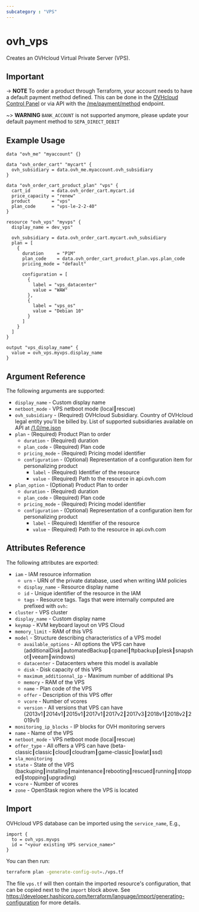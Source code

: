 ```yaml
---
subcategory : "VPS"
---
```


# ovh_vps

Creates an OVHcloud Virtual Private Server (VPS).

## Important

-> __NOTE__ To order a product through Terraform, your account needs to have a default payment method defined. This can be done in the [OVHcloud Control Panel](https://www.ovh.com/manager/#/dedicated/billing/payment/method) or via API with the [/me/payment/method](https://api.ovh.com/console/#/me/payment/method~GET) endpoint.

~> __WARNING__ `BANK_ACCOUNT` is not supported anymore, please update your default payment method to `SEPA_DIRECT_DEBIT`

## Example Usage

```hcl
data "ovh_me" "myaccount" {}

data "ovh_order_cart" "mycart" {
  ovh_subsidiary = data.ovh_me.myaccount.ovh_subsidiary
}

data "ovh_order_cart_product_plan" "vps" {
  cart_id        = data.ovh_order_cart.mycart.id
  price_capacity = "renew"
  product        = "vps"
  plan_code      = "vps-le-2-2-40"
}

resource "ovh_vps" "myvps" {
  display_name = dev_vps"

  ovh_subsidiary = data.ovh_order_cart.mycart.ovh_subsidiary
  plan = [
    {
      duration     = "P1M"
      plan_code    = data.ovh_order_cart_product_plan.vps.plan_code
      pricing_mode = "default"

      configuration = [
        {
          label = "vps_datacenter"
          value = "WAW"
        },
        {
          label = "vps_os"
          value = "Debian 10"
        }
      ]
    }
  ]
}

output "vps_display_name" {
  value = ovh_vps.myvps.display_name
}
```

## Argument Reference

The following arguments are supported:

* `display_name` - Custom display name
* `netboot_mode` - VPS netboot mode (local┃rescue)
* `ovh_subsidiary` - (Required) OVHcloud Subsidiary. Country of OVHcloud legal entity you'll be billed by. List of supported subsidiaries available on API at [/1.0/me.json](https://eu.api.ovh.com/console-preview/?section=%2Fme&branch=v1#get-/me)
* `plan` - (Required) Product Plan to order
  * `duration` - (Required) duration
  * `plan_code` - (Required) Plan code
  * `pricing_mode` - (Required) Pricing model identifier
  * `configuration` - (Optional) Representation of a configuration item for personalizing product
    * `label` - (Required) Identifier of the resource
    * `value` - (Required) Path to the resource in api.ovh.com
* `plan_option` - (Optional) Product Plan to order
  * `duration` - (Required) duration
  * `plan_code` - (Required) Plan code
  * `pricing_mode` - (Required) Pricing model identifier
  * `configuration` - (Optional) Representation of a configuration item for personalizing product
    * `label` - (Required) Identifier of the resource
    * `value` - (Required) Path to the resource in api.ovh.com

## Attributes Reference

The following attributes are exported:

* `iam` - IAM resource information
  * `urn` - URN of the private database, used when writing IAM policies
  * `display_name` - Resource display name
  * `id` - Unique identifier of the resource in the IAM
  * `tags` - Resource tags. Tags that were internally computed are prefixed with `ovh:`
* `cluster` - VPS cluster
* `display_name` - Custom display name
* `keymap` - KVM keyboard layout on VPS Cloud
* `memory_limit` - RAM of this VPS
* `model` - Structure describing characteristics of a VPS model
  * `available_options` - All options the VPS can have (additionalDisk┃automatedBackup┃cpanel┃ftpbackup┃plesk┃snapshot┃veeam┃windows)
  * `datacenter` - Datacenters where this model is available
  * `disk` - Disk capacity of this VPS
  * `maximum_additionnal_ip` - Maximum number of additional IPs
  * `memory` - RAM of the VPS
  * `name` - Plan code of the VPS
  * `offer` - Description of this VPS offer
  * `vcore` - Number of vcores
  * `version` - All versions that VPS can have (2013v1┃2014v1┃2015v1┃2017v1┃2017v2┃2017v3┃2018v1┃2018v2┃2019v1)
* `monitoring_ip_blocks` - IP blocks for OVH monitoring servers
* `name` - Name of the VPS
* `netboot_mode` - VPS netboot mode (local┃rescue)
* `offer_type` - All offers a VPS can have (beta-classic┃classic┃cloud┃cloudram┃game-classic┃lowlat┃ssd)
* `sla_monitoring`
* `state` - State of the VPS (backuping┃installing┃maintenance┃rebooting┃rescued┃running┃stopped┃stopping┃upgrading)
* `vcore` - Number of vcores
* `zone` - OpenStask region where the VPS is located

## Import

OVHcloud VPS database can be imported using the `service_name`, E.g.,

```hcl
import {
  to = ovh_vps.myvps
  id = "<your existing VPS service_name>"
}
```

You can then run:

```sh
terraform plan -generate-config-out=./vps.tf
```

The file `vps.tf` will then contain the imported resource's configuration, that can be copied next to the `import` block above.
See https://developer.hashicorp.com/terraform/language/import/generating-configuration for more details.